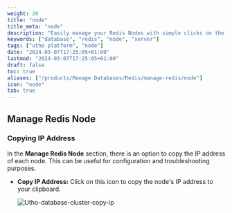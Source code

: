 ```yaml
---
weight: 20
title: "node"
title_meta: "node"
description: "Easily manage your Redis Nodes with simple clicks on the Utho platform."
keywords: ["database", "redis", "node", "server"]
tags: ["utho platform", "node"]
date: "2024-03-07T17:25:05+01:00"
lastmod: "2024-03-07T17:25:05+01:00"
draft: false
toc: true
aliases: ["/products/Manage Databases/Redis/manage-redis/node"]
icon: "node"
tab: true
---
```


## Manage Redis Node

### Copying IP Address

In the **Manage Redis Node** section, there is an option to copy the IP address of each node. This can be useful for configuration and troubleshooting purposes.

* **Copy IP Address:** Click on this icon to copy the node's IP address to your clipboard.

  ![Utho-database-cluster-copy-ip](image/Utho-database-cluster-copy-ip.png)
